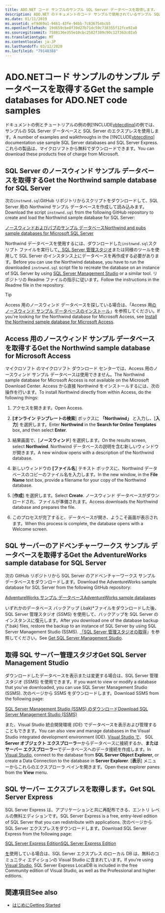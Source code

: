 ```yaml
---
title: ADO.NET コード サンプルのサンプル SQL Server データベースを取得します。
description: ADO.NET のドキュメントのコード サンプルで使用されているサンプル SQL Server データベース、および SQL Server および管理ツールをダウンロードします。
ms.date: 01/11/2019
ms.assetid: ef9d69a1-9461-43fe-94bb-7c836754bcb5
ms.openlocfilehash: 19d659cbe8f39d27b71dc59c738355f12fce92a0
ms.sourcegitcommit: 7588136e355e10cbc2582f389c90c127363c02a5
ms.translationtype: MT
ms.contentlocale: ja-JP
ms.lasthandoff: 03/12/2020
ms.locfileid: "79148388"
---
```

# <a name="get-the-sample-databases-for-adonet-code-samples"></a><span data-ttu-id="fbb8e-103">ADO.NETコード サンプルのサンプル データベースを取得する</span><span class="sxs-lookup"><span data-stu-id="fbb8e-103">Get the sample databases for ADO.NET code samples</span></span>

<span data-ttu-id="fbb8e-104">ドキュメントの例とチュートリアルの例の例[!INCLUDE[vbtecdlinq](../../../../../../includes/vbtecdlinq-md.md)]の例では、サンプルの SQL Server データベースと SQL Server のエクスプレスを使用します。</span><span class="sxs-lookup"><span data-stu-id="fbb8e-104">A number of examples and walkthroughs in the [!INCLUDE[vbtecdlinq](../../../../../../includes/vbtecdlinq-md.md)] documentation use sample SQL Server databases and SQL Server Express.</span></span> <span data-ttu-id="fbb8e-105">これらの製品は、マイクロソフトから無料でダウンロードできます。</span><span class="sxs-lookup"><span data-stu-id="fbb8e-105">You can download these products free of charge from Microsoft.</span></span>

## <a name="get-the-northwind-sample-database-for-sql-server"></a><span data-ttu-id="fbb8e-106">SQL Server のノースウィンド サンプル データベースを取得する</span><span class="sxs-lookup"><span data-stu-id="fbb8e-106">Get the Northwind sample database for SQL Server</span></span>

<span data-ttu-id="fbb8e-107">次の`instnwnd.sql`GitHub リポジトリからスクリプトをダウンロードして、SQL Server 用の Northwind サンプル データベースを作成して読み込みます。</span><span class="sxs-lookup"><span data-stu-id="fbb8e-107">Download the script `instnwnd.sql` from the following GitHub repository to create and load the Northwind sample database for SQL Server:</span></span>

[<span data-ttu-id="fbb8e-108">ノースウィンドおよびパブのサンプル データベース</span><span class="sxs-lookup"><span data-stu-id="fbb8e-108">Northwind and pubs sample databases for Microsoft SQL Server</span></span>](https://github.com/Microsoft/sql-server-samples/tree/master/samples/databases/northwind-pubs)

<span data-ttu-id="fbb8e-109">Northwind データベースを使用するには、ダウンロードした`instnwnd.sql`スクリプト ファイルを実行して[、SQL Server 管理スタジオ](#get_ssms)または同様のツールを使用して SQL Server のインスタンス上にデータベースを再作成する必要があります。</span><span class="sxs-lookup"><span data-stu-id="fbb8e-109">Before you can use the Northwind database, you have to run the downloaded `instnwnd.sql` script file to recreate the database on an instance of SQL Server by using [SQL Server Management Studio](#get_ssms) or a similar tool.</span></span> <span data-ttu-id="fbb8e-110">リポジトリの Readme ファイルの指示に従います。</span><span class="sxs-lookup"><span data-stu-id="fbb8e-110">Follow the instructions in the Readme file in the repository.</span></span>

> [!TIP]
> <span data-ttu-id="fbb8e-111">Access 用のノースウィンド データベースを探している場合は、「Access 用[のノースウィンド サンプル データベースのインストール](#northwind_access)」を参照してください。</span><span class="sxs-lookup"><span data-stu-id="fbb8e-111">If you're looking for the Northwind database for Microsoft Access, see [Install the Northwind sample database for Microsoft Access](#northwind_access).</span></span>

## <a name="get-the-northwind-sample-database-for-microsoft-access"></a><a name="northwind_access"></a><span data-ttu-id="fbb8e-112">Access 用のノースウィンド サンプル データベースを取得する</span><span class="sxs-lookup"><span data-stu-id="fbb8e-112">Get the Northwind sample database for Microsoft Access</span></span>

<span data-ttu-id="fbb8e-113">マイクロソフト のマイクロソフト ダウンロード センターでは、Access 用のノースウィンド サンプル データベースは使用できません。</span><span class="sxs-lookup"><span data-stu-id="fbb8e-113">The Northwind sample database for Microsoft Access is not available on the Microsoft Download Center.</span></span> <span data-ttu-id="fbb8e-114">Access から直接 Northwind をインストールするには、次の操作を行います。</span><span class="sxs-lookup"><span data-stu-id="fbb8e-114">To install Northwind directly from within Access, do the following things:</span></span>

1. <span data-ttu-id="fbb8e-115">アクセスを開きます。</span><span class="sxs-lookup"><span data-stu-id="fbb8e-115">Open Access.</span></span>

1. <span data-ttu-id="fbb8e-116">**[オンライン テンプレートの検索**] ボックスに **「Northwind」** と入力し、[**入力**] を選択します。</span><span class="sxs-lookup"><span data-stu-id="fbb8e-116">Enter **Northwind** in the **Search for Online Templates** box, and then select **Enter**.</span></span>

1. <span data-ttu-id="fbb8e-117">結果画面で、[**ノースウィンド**] を選択します。</span><span class="sxs-lookup"><span data-stu-id="fbb8e-117">On the results screen, select **Northwind**.</span></span> <span data-ttu-id="fbb8e-118">Northwind データベースの説明を含む新しいウィンドウが開きます。</span><span class="sxs-lookup"><span data-stu-id="fbb8e-118">A new window opens with a description of the Northwind database.</span></span>

1. <span data-ttu-id="fbb8e-119">新しいウィンドウの **[ファイル名**] テキスト ボックスに、Northwind データベースのコピーのファイル名を入力します。</span><span class="sxs-lookup"><span data-stu-id="fbb8e-119">In the new window, in the **File Name** text box, provide a filename for your copy of the Northwind database.</span></span>

1. <span data-ttu-id="fbb8e-120">[**作成**] を選択します。</span><span class="sxs-lookup"><span data-stu-id="fbb8e-120">Select **Create**.</span></span> <span data-ttu-id="fbb8e-121">ノースウィンド データベースがダウンロードされ、ファイルが準備されます。</span><span class="sxs-lookup"><span data-stu-id="fbb8e-121">Access downloads the Northwind database and prepares the file.</span></span>

1. <span data-ttu-id="fbb8e-122">このプロセスが完了すると、データベースが開き、ようこそ画面が表示されます。</span><span class="sxs-lookup"><span data-stu-id="fbb8e-122">When this process is complete, the database opens with a Welcome screen.</span></span>

## <a name="get-the-adventureworks-sample-database-for-sql-server"></a><span data-ttu-id="fbb8e-123">SQL サーバーのアドベンチャーワークス サンプル データベースを取得する</span><span class="sxs-lookup"><span data-stu-id="fbb8e-123">Get the AdventureWorks sample database for SQL Server</span></span>

<span data-ttu-id="fbb8e-124">次の GitHub リポジトリから SQL Server のアドベンチャーワークス サンプル データベースをダウンロードします。</span><span class="sxs-lookup"><span data-stu-id="fbb8e-124">Download the AdventureWorks sample database for SQL Server from the following GitHub repository:</span></span>

[<span data-ttu-id="fbb8e-125">AdventureWorks サンプル データベース</span><span class="sxs-lookup"><span data-stu-id="fbb8e-125">AdventureWorks sample databases</span></span>](https://github.com/Microsoft/sql-server-samples/releases/tag/adventureworks)

<span data-ttu-id="fbb8e-126">いずれかのデータベース バックアップ (.bak)\*ファイルをダウンロードした後、SQL Server 管理スタジオ (SSMS) を使用して、バックアップを SQL Server のインスタンスに復元します。</span><span class="sxs-lookup"><span data-stu-id="fbb8e-126">After you download one of the database backup (\*.bak) files, restore the backup to an instance of SQL Server by using SQL Server Management Studio (SSMS).</span></span> <span data-ttu-id="fbb8e-127">[「SQL Server 管理スタジオの取得](#get_ssms)」を参照してください。</span><span class="sxs-lookup"><span data-stu-id="fbb8e-127">See [Get SQL Server Management Studio](#get_ssms).</span></span>

## <a name="get-sql-server-management-studio"></a><a name="get_ssms"></a><span data-ttu-id="fbb8e-128">取得 SQL サーバー管理スタジオ</span><span class="sxs-lookup"><span data-stu-id="fbb8e-128">Get SQL Server Management Studio</span></span>
<span data-ttu-id="fbb8e-129">ダウンロードしたデータベースを表示または変更する場合は、SQL Server 管理スタジオ (SSMS) を使用できます。</span><span class="sxs-lookup"><span data-stu-id="fbb8e-129">If you want to view or modify a database that you've downloaded, you can use SQL Server Management Studio (SSMS).</span></span> <span data-ttu-id="fbb8e-130">次のページから SSMS をダウンロードします。</span><span class="sxs-lookup"><span data-stu-id="fbb8e-130">Download SSMS from the following page:</span></span>

[<span data-ttu-id="fbb8e-131">SQL Server Management Studio (SSMS) のダウンロード</span><span class="sxs-lookup"><span data-stu-id="fbb8e-131">Download SQL Server Management Studio (SSMS)</span></span>](/sql/ssms/download-sql-server-management-studio-ssms)

<span data-ttu-id="fbb8e-132">また、Visual Studio 統合開発環境 (IDE) でデータベースを表示および管理することもできます。</span><span class="sxs-lookup"><span data-stu-id="fbb8e-132">You can also view and manage databases in the Visual Studio integrated development environment (IDE).</span></span> <span data-ttu-id="fbb8e-133">[Visual Studio で](https://www.visualstudio.com/downloads/?utm_medium=microsoft&utm_source=docs.microsoft.com&utm_campaign=button+cta&utm_content=download+vs2017)、 SQL **Server オブジェクト エクスプローラー**からデータベースに接続するか、**またはサーバー エクスプローラー**でデータベースへのデータ接続を作成します。</span><span class="sxs-lookup"><span data-stu-id="fbb8e-133">In [Visual Studio](https://www.visualstudio.com/downloads/?utm_medium=microsoft&utm_source=docs.microsoft.com&utm_campaign=button+cta&utm_content=download+vs2017), connect to the database from **SQL Server Object Explorer**, or create a Data Connection to the database in **Server Explorer**.</span></span> <span data-ttu-id="fbb8e-134">[**表示**] メニューからこれらのエクスプローラ ペインを開きます。</span><span class="sxs-lookup"><span data-stu-id="fbb8e-134">Open these explorer panes from the **View** menu.</span></span>

## <a name="get-sql-server-express"></a><a name="get_sql"></a><span data-ttu-id="fbb8e-135">SQL サーバー エクスプレスを取得します。</span><span class="sxs-lookup"><span data-stu-id="fbb8e-135">Get SQL Server Express</span></span>

<span data-ttu-id="fbb8e-136">SQL Server Express は、アプリケーションと共に再配布できる、エントリ レベルの無料エディションです。</span><span class="sxs-lookup"><span data-stu-id="fbb8e-136">SQL Server Express is a free, entry-level edition of SQL Server that you can redistribute with applications.</span></span> <span data-ttu-id="fbb8e-137">次のページから SQL Server エクスプレスをダウンロードします。</span><span class="sxs-lookup"><span data-stu-id="fbb8e-137">Download SQL Server Express from the following page:</span></span>
  
[<span data-ttu-id="fbb8e-138">SQL Server Express Edition</span><span class="sxs-lookup"><span data-stu-id="fbb8e-138">SQL Server Express Edition</span></span>](https://www.microsoft.com/sql-server/sql-server-editions-express)

<span data-ttu-id="fbb8e-139">[を](https://www.visualstudio.com/downloads/?utm_medium=microsoft&utm_source=docs.microsoft.com&utm_campaign=button+cta&utm_content=download+vs2017)使用している場合は、SQL Server エクスプレス のローカル DB は、無料のコミュニティ エディションの Visual Studio に含まれています。</span><span class="sxs-lookup"><span data-stu-id="fbb8e-139">If you're using [Visual Studio](https://www.visualstudio.com/downloads/?utm_medium=microsoft&utm_source=docs.microsoft.com&utm_campaign=button+cta&utm_content=download+vs2017), SQL Server Express LocalDB is included in the free Community edition of Visual Studio, as well as the Professional and higher editions.</span></span>  

## <a name="see-also"></a><span data-ttu-id="fbb8e-140">関連項目</span><span class="sxs-lookup"><span data-stu-id="fbb8e-140">See also</span></span>

- [<span data-ttu-id="fbb8e-141">はじめに</span><span class="sxs-lookup"><span data-stu-id="fbb8e-141">Getting Started</span></span>](getting-started.md)
